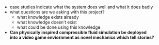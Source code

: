 - case studies indicate what the system does well and what it does badly
- what questions are we asking with this project?
	- what knowledge exists already
	- what knowledge doesn't exist
	- what could be done using this knowledge
- **Can physically inspired compressible fluid simulation be deployed into a video game enviornment as novel mechanics which tell stories?**
